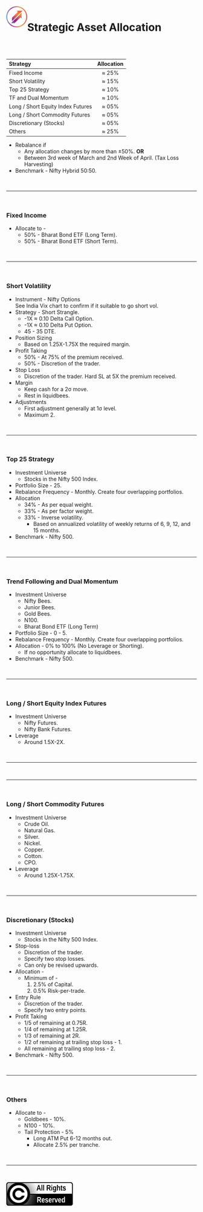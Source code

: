 <img align='left' src='./files/empiric_investments_square_logo_transparent.png' width='11%'>
                      
# Strategic Asset Allocation

<br/>
<br/>

| **Strategy**                            |**Allocation**|
|:----------------------------------------|:------------:|
| Fixed Income                            |     ≈ 25%    |
| Short Volatility                        |     ≈ 15%    |
| Top 25 Strategy                         |     ≈ 10%    |
| TF and Dual Momentum                    |     ≈ 10%    |
| Long / Short Equity Index Futures       |     ≈ 05%    |
| Long / Short Commodity Futures          |     ≈ 05%    |
| Discretionary (Stocks)                  |     ≈ 05%    |
| Others                                  |     ≈ 25%    |

- Rebalance if 
    - Any allocation changes by more than ±50%. __OR__
    - Between 3rd week of March and 2nd Week of April. (Tax Loss Harvesting)
- Benchmark - Nifty Hybrid 50:50.

<br/>

---

<br/>

### Fixed Income

- Allocate to -
    - 50% - Bharat Bond ETF (Long Term).
    - 50% - Bharat Bond ETF (Short Term).

<br/>

---

<br/>

### Short Volatility

- Instrument - Nifty Options <br/> See India Vix chart to confirm if it suitable to go short vol.
- Strategy - Short Strangle.
    - -1X ≈ 0.10 Delta Call Option.
    - -1X ≈ 0.10 Delta Put Option.
    - 45 - 35 DTE.
- Position Sizing
    - Based on 1.25X-1.75X the required margin.
- Profit Taking
    - 50% - At 75% of the premium received.
    - 50% - Discretion of the trader.
- Stop Loss
    - Discretion of the trader. Hard SL at 5X the premium received.
- Margin
    - Keep cash for a 2σ move.
    - Rest in liquidbees.
- Adjustments
    - First adjustment generally at 1σ level.
    - Maximum 2.

<br/>

---

<br/>

### Top 25 Strategy

- Investment Universe
    - Stocks in the Nifty 500 Index.
- Portfolio Size - 25.
- Rebalance Frequency - Monthly. Create four overlapping portfolios.
- Allocation 
    - 34% - As per equal weight.
    - 33% - As per factor weight.
    - 33% - Inverse volatility.
        - Based on annualized volatility of weekly returns of 6, 9, 12, and 15 months.
- Benchmark - Nifty 500.

<br/>

---

<br/>

### Trend Following and Dual Momentum

- Investment Universe 
    - Nifty Bees.
    - Junior Bees.
    - Gold Bees.
    - N100.
    - Bharat Bond ETF (Long Term)
- Portfolio Size - 0 - 5.
- Rebalance Frequency - Monthly. Create four overlapping portfolios.
- Allocation - 0% to 100% (No Leverage or Shorting).
    - If no opportunity allocate to liquidbees.
- Benchmark - Nifty 500.

<br/>

---

<br/>

### Long / Short Equity Index Futures

- Investment Universe 
    - Nifty Futures.
    - Nifty Bank Futures.
- Leverage
    - Around 1.5X-2X.

<br/>

---

<br/>

---

<br/>

### Long / Short Commodity Futures

- Investment Universe 
    - Crude Oil.
    - Natural Gas.
    - Silver.
    - Nickel.
    - Copper.
    - Cotton.
    - CPO.
- Leverage
    - Around 1.25X-1.75X.

<br/>

---

<br/>

### Discretionary (Stocks)

- Investment Universe 
    - Stocks in the Nifty 500 Index.
- Stop-loss
    - Discretion of the trader.
    - Specify two stop losses.
    - Can only be revised upwards.
- Allocation - 
    - Minimum of -
        1. 2.5% of Capital.
        1. 0.5% Risk-per-trade.
- Entry Rule
    - Discretion of the trader.
    - Specify two entry points.
- Profit Taking
    - 1/5 of remaining at 0.75R.
    - 1/4 of remaining at 1.25R.
    - 1/3 of remaining at 2R.
    - 1/2 of remaining at trailing stop loss - 1.
    - All remaining at trailing stop loss - 2.
- Benchmark - Nifty 500.

<br/>

---

<br/>

### Others

- Allocate to -
    - Goldbees - 10%.
    - N100 - 10%.
    - Tail Protection - 5%
        - Long ATM Put 6-12 months out.
        - Allocate 2.5% per tranche.
    
<br/>

---

<br/>

![All Rights Reserved](files/all_rights_reserved.svg)
